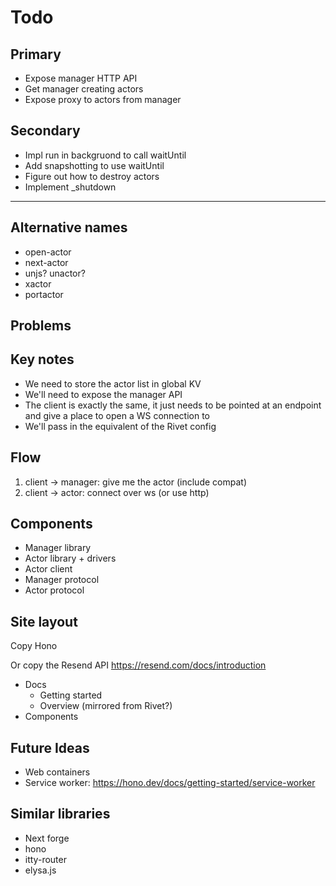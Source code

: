 # Todo

## Primary

- Expose manager HTTP API
- Get manager creating actors
- Expose proxy to actors from manager

## Secondary

- Impl run in backgruond to call waitUntil
- Add snapshotting to use waitUntil
- Figure out how to destroy actors
- Implement _shutdown

---

## Alternative names

- open-actor
- next-actor
- unjs? unactor?
- xactor
- portactor


## Problems

## Key notes

- We need to store the actor list in global KV
- We'll need to expose the manager API
- The client is exactly the same, it just needs to be pointed at an endpoint and give a place to open a WS connection to
- We'll pass in the equivalent of the Rivet config

## Flow

1. client -> manager: give me the actor (include compat)
2. client -> actor: connect over ws (or use http)

## Components

- Manager library
- Actor library + drivers
- Actor client
- Manager protocol
- Actor protocol

## Site layout

Copy Hono

Or copy the Resend API https://resend.com/docs/introduction

- Docs
    - Getting started
    - Overview (mirrored from Rivet?)
- Components

## Future Ideas

- Web containers
- Service worker: https://hono.dev/docs/getting-started/service-worker


## Similar libraries

- Next forge
- hono
- itty-router
- elysa.js

